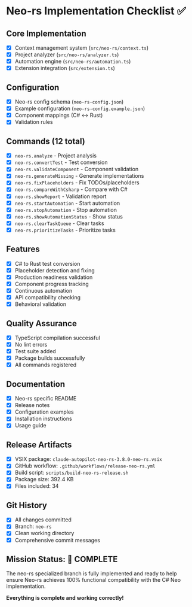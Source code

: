 # Neo-rs Implementation Checklist ✅

## Core Implementation
- [x] Context management system (`src/neo-rs/context.ts`)
- [x] Project analyzer (`src/neo-rs/analyzer.ts`) 
- [x] Automation engine (`src/neo-rs/automation.ts`)
- [x] Extension integration (`src/extension.ts`)

## Configuration
- [x] Neo-rs config schema (`neo-rs-config.json`)
- [x] Example configuration (`neo-rs-config.example.json`)
- [x] Component mappings (C# ↔ Rust)
- [x] Validation rules

## Commands (12 total)
- [x] `neo-rs.analyze` - Project analysis
- [x] `neo-rs.convertTest` - Test conversion
- [x] `neo-rs.validateComponent` - Component validation
- [x] `neo-rs.generateMissing` - Generate implementations
- [x] `neo-rs.fixPlaceholders` - Fix TODOs/placeholders
- [x] `neo-rs.compareWithCsharp` - Compare with C#
- [x] `neo-rs.showReport` - Validation report
- [x] `neo-rs.startAutomation` - Start automation
- [x] `neo-rs.stopAutomation` - Stop automation
- [x] `neo-rs.showAutomationStatus` - Show status
- [x] `neo-rs.clearTaskQueue` - Clear tasks
- [x] `neo-rs.prioritizeTasks` - Prioritize tasks

## Features
- [x] C# to Rust test conversion
- [x] Placeholder detection and fixing
- [x] Production readiness validation
- [x] Component progress tracking
- [x] Continuous automation
- [x] API compatibility checking
- [x] Behavioral validation

## Quality Assurance
- [x] TypeScript compilation successful
- [x] No lint errors
- [x] Test suite added
- [x] Package builds successfully
- [x] All commands registered

## Documentation
- [x] Neo-rs specific README
- [x] Release notes
- [x] Configuration examples
- [x] Installation instructions
- [x] Usage guide

## Release Artifacts
- [x] VSIX package: `claude-autopilot-neo-rs-3.8.0-neo-rs.vsix`
- [x] GitHub workflow: `.github/workflows/release-neo-rs.yml`
- [x] Build script: `scripts/build-neo-rs-release.sh`
- [x] Package size: 392.4 KB
- [x] Files included: 34

## Git History
- [x] All changes committed
- [x] Branch: `neo-rs`
- [x] Clean working directory
- [x] Comprehensive commit messages

## Mission Status: 🎯 COMPLETE

The neo-rs specialized branch is fully implemented and ready to help ensure Neo-rs achieves 100% functional compatibility with the C# Neo implementation.

**Everything is complete and working correctly!**